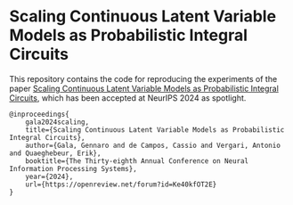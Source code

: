 # Scaling Continuous Latent Variable Models as Probabilistic Integral Circuits

This repository contains the code for reproducing the experiments of the paper [Scaling Continuous Latent Variable Models as Probabilistic Integral Circuits](https://openreview.net/forum?id=Ke40kfOT2E), which has been accepted at NeurIPS 2024 as spotlight.

    @inproceedings{
        gala2024scaling,
        title={Scaling Continuous Latent Variable Models as Probabilistic Integral Circuits},
        author={Gala, Gennaro and de Campos, Cassio and Vergari, Antonio and Quaeghebeur, Erik},
        booktitle={The Thirty-eighth Annual Conference on Neural Information Processing Systems},
        year={2024},
        url={https://openreview.net/forum?id=Ke40kfOT2E}
    }

